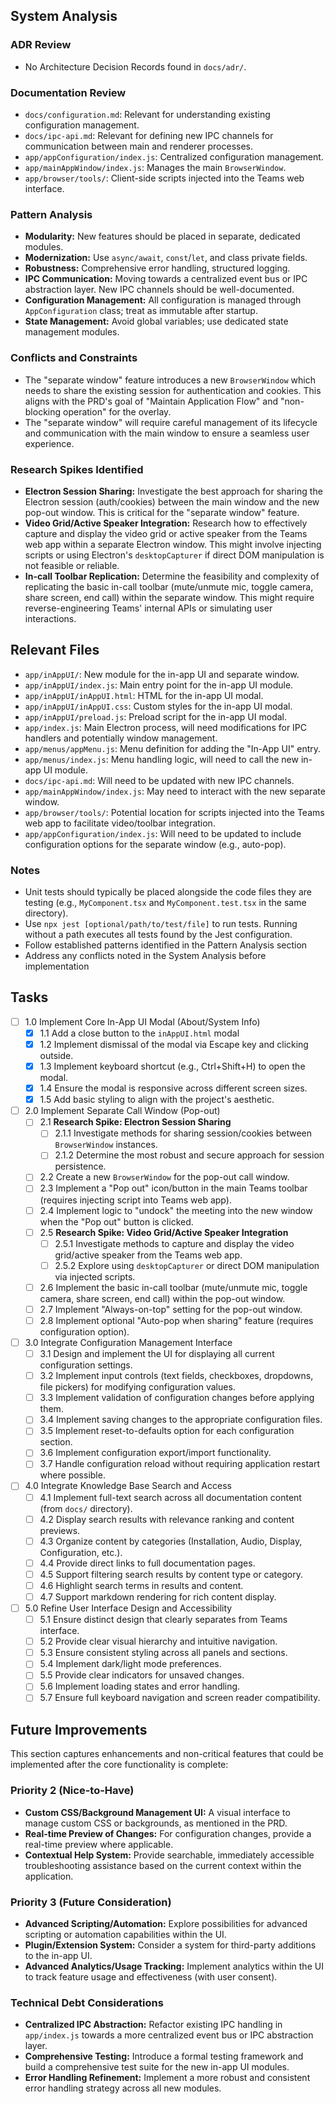 ## System Analysis

### ADR Review

- No Architecture Decision Records found in `docs/adr/`.

### Documentation Review

- `docs/configuration.md`: Relevant for understanding existing configuration management.
- `docs/ipc-api.md`: Relevant for defining new IPC channels for communication between main and renderer processes.
- `app/appConfiguration/index.js`: Centralized configuration management.
- `app/mainAppWindow/index.js`: Manages the main `BrowserWindow`.
- `app/browser/tools/`: Client-side scripts injected into the Teams web interface.

### Pattern Analysis

- **Modularity:** New features should be placed in separate, dedicated modules.
- **Modernization:** Use `async/await`, `const`/`let`, and class private fields.
- **Robustness:** Comprehensive error handling, structured logging.
- **IPC Communication:** Moving towards a centralized event bus or IPC abstraction layer. New IPC channels should be well-documented.
- **Configuration Management:** All configuration is managed through `AppConfiguration` class; treat as immutable after startup.
- **State Management:** Avoid global variables; use dedicated state management modules.

### Conflicts and Constraints

- The "separate window" feature introduces a new `BrowserWindow` which needs to share the existing session for authentication and cookies. This aligns with the PRD's goal of "Maintain Application Flow" and "non-blocking operation" for the overlay.
- The "separate window" will require careful management of its lifecycle and communication with the main window to ensure a seamless user experience.

### Research Spikes Identified

- **Electron Session Sharing:** Investigate the best approach for sharing the Electron session (auth/cookies) between the main window and the new pop-out window. This is critical for the "separate window" feature.
- **Video Grid/Active Speaker Integration:** Research how to effectively capture and display the video grid or active speaker from the Teams web app within a separate Electron window. This might involve injecting scripts or using Electron's `desktopCapturer` if direct DOM manipulation is not feasible or reliable.
- **In-call Toolbar Replication:** Determine the feasibility and complexity of replicating the basic in-call toolbar (mute/unmute mic, toggle camera, share screen, end call) within the separate window. This might require reverse-engineering Teams' internal APIs or simulating user interactions.

## Relevant Files

- `app/inAppUI/`: New module for the in-app UI and separate window.
- `app/inAppUI/index.js`: Main entry point for the in-app UI module.
- `app/inAppUI/inAppUI.html`: HTML for the in-app UI modal.
- `app/inAppUI/inAppUI.css`: Custom styles for the in-app UI modal.
- `app/inAppUI/preload.js`: Preload script for the in-app UI modal.
- `app/index.js`: Main Electron process, will need modifications for IPC handlers and potentially window management.
- `app/menus/appMenu.js`: Menu definition for adding the "In-App UI" entry.
- `app/menus/index.js`: Menu handling logic, will need to call the new in-app UI module.
- `docs/ipc-api.md`: Will need to be updated with new IPC channels.
- `app/mainAppWindow/index.js`: May need to interact with the new separate window.
- `app/browser/tools/`: Potential location for scripts injected into the Teams web app to facilitate video/toolbar integration.
- `app/appConfiguration/index.js`: Will need to be updated to include configuration options for the separate window (e.g., auto-pop).

### Notes

- Unit tests should typically be placed alongside the code files they are testing (e.g., `MyComponent.tsx` and `MyComponent.test.tsx` in the same directory).
- Use `npx jest [optional/path/to/test/file]` to run tests. Running without a path executes all tests found by the Jest configuration.
- Follow established patterns identified in the Pattern Analysis section
- Address any conflicts noted in the System Analysis before implementation

## Tasks

- [ ] 1.0 Implement Core In-App UI Modal (About/System Info)
  - [x] 1.1 Add a close button to the `inAppUI.html` modal
  - [x] 1.2 Implement dismissal of the modal via Escape key and clicking outside.
  - [x] 1.3 Implement keyboard shortcut (e.g., Ctrl+Shift+H) to open the modal.
  - [x] 1.4 Ensure the modal is responsive across different screen sizes.
  - [x] 1.5 Add basic styling to align with the project's aesthetic.
- [ ] 2.0 Implement Separate Call Window (Pop-out)
  - [ ] 2.1 **Research Spike: Electron Session Sharing**
    - [ ] 2.1.1 Investigate methods for sharing session/cookies between `BrowserWindow` instances.
    - [ ] 2.1.2 Determine the most robust and secure approach for session persistence.
  - [ ] 2.2 Create a new `BrowserWindow` for the pop-out call window.
  - [ ] 2.3 Implement a "Pop out" icon/button in the main Teams toolbar (requires injecting script into Teams web app).
  - [ ] 2.4 Implement logic to "undock" the meeting into the new window when the "Pop out" button is clicked.
  - [ ] 2.5 **Research Spike: Video Grid/Active Speaker Integration**
    - [ ] 2.5.1 Investigate methods to capture and display the video grid/active speaker from the Teams web app.
    - [ ] 2.5.2 Explore using `desktopCapturer` or direct DOM manipulation via injected scripts.
  - [ ] 2.6 Implement the basic in-call toolbar (mute/unmute mic, toggle camera, share screen, end call) within the pop-out window.
  - [ ] 2.7 Implement "Always-on-top" setting for the pop-out window.
  - [ ] 2.8 Implement optional "Auto-pop when sharing" feature (requires configuration option).
- [ ] 3.0 Integrate Configuration Management Interface
  - [ ] 3.1 Design and implement the UI for displaying all current configuration settings.
  - [ ] 3.2 Implement input controls (text fields, checkboxes, dropdowns, file pickers) for modifying configuration values.
  - [ ] 3.3 Implement validation of configuration changes before applying them.
  - [ ] 3.4 Implement saving changes to the appropriate configuration files.
  - [ ] 3.5 Implement reset-to-defaults option for each configuration section.
  - [ ] 3.6 Implement configuration export/import functionality.
  - [ ] 3.7 Handle configuration reload without requiring application restart where possible.
- [ ] 4.0 Integrate Knowledge Base Search and Access
  - [ ] 4.1 Implement full-text search across all documentation content (from `docs/` directory).
  - [ ] 4.2 Display search results with relevance ranking and content previews.
  - [ ] 4.3 Organize content by categories (Installation, Audio, Display, Configuration, etc.).
  - [ ] 4.4 Provide direct links to full documentation pages.
  - [ ] 4.5 Support filtering search results by content type or category.
  - [ ] 4.6 Highlight search terms in results and content.
  - [ ] 4.7 Support markdown rendering for rich content display.
- [ ] 5.0 Refine User Interface Design and Accessibility
  - [ ] 5.1 Ensure distinct design that clearly separates from Teams interface.
  - [ ] 5.2 Provide clear visual hierarchy and intuitive navigation.
  - [ ] 5.3 Ensure consistent styling across all panels and sections.
  - [ ] 5.4 Implement dark/light mode preferences.
  - [ ] 5.5 Provide clear indicators for unsaved changes.
  - [ ] 5.6 Implement loading states and error handling.
  - [ ] 5.7 Ensure full keyboard navigation and screen reader compatibility.

## Future Improvements

This section captures enhancements and non-critical features that could be implemented after the core functionality is complete:

### Priority 2 (Nice-to-Have)

- **Custom CSS/Background Management UI:** A visual interface to manage custom CSS or backgrounds, as mentioned in the PRD.
- **Real-time Preview of Changes:** For configuration changes, provide a real-time preview where applicable.
- **Contextual Help System:** Provide searchable, immediately accessible troubleshooting assistance based on the current context within the application.

### Priority 3 (Future Consideration)

- **Advanced Scripting/Automation:** Explore possibilities for advanced scripting or automation capabilities within the UI.
- **Plugin/Extension System:** Consider a system for third-party additions to the in-app UI.
- **Advanced Analytics/Usage Tracking:** Implement analytics within the UI to track feature usage and effectiveness (with user consent).

### Technical Debt Considerations

- **Centralized IPC Abstraction:** Refactor existing IPC handling in `app/index.js` towards a more centralized event bus or IPC abstraction layer.
- **Comprehensive Testing:** Introduce a formal testing framework and build a comprehensive test suite for the new in-app UI modules.
- **Error Handling Refinement:** Implement a more robust and consistent error handling strategy across all new modules.
